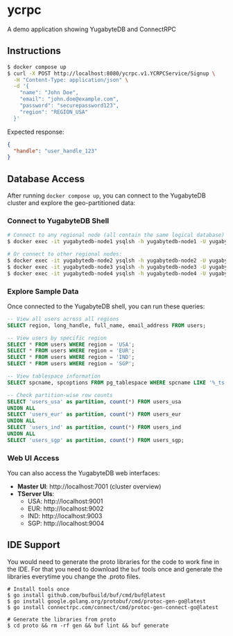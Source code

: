 # ycrpc

A demo application showing YugabyteDB and ConnectRPC

## Instructions

```bash
$ docker compose up
$ curl -X POST http://localhost:8080/ycrpc.v1.YCRPCService/Signup \
  -H "Content-Type: application/json" \
  -d '{
    "name": "John Doe",
    "email": "john.doe@example.com",
    "password": "securepassword123",
    "region": "REGION_USA"
  }'
```

Expected response:

```json
{
  "handle": "user_handle_123"
}
```

## Database Access

After running `docker compose up`, you can connect to the YugabyteDB cluster and explore the geo-partitioned data:

### Connect to YugabyteDB Shell

```bash
# Connect to any regional node (all contain the same logical database)
$ docker exec -it yugabytedb-node1 ysqlsh -h yugabytedb-node1 -U yugabyte

# Or connect to other regional nodes:
$ docker exec -it yugabytedb-node2 ysqlsh -h yugabytedb-node2 -U yugabyte
$ docker exec -it yugabytedb-node3 ysqlsh -h yugabytedb-node3 -U yugabyte
$ docker exec -it yugabytedb-node4 ysqlsh -h yugabytedb-node4 -U yugabyte
```

### Explore Sample Data

Once connected to the YugabyteDB shell, you can run these queries:

```sql
-- View all users across all regions
SELECT region, long_handle, full_name, email_address FROM users;

-- View users by specific region
SELECT * FROM users WHERE region = 'USA';
SELECT * FROM users WHERE region = 'EUR';
SELECT * FROM users WHERE region = 'IND';
SELECT * FROM users WHERE region = 'SGP';

-- View tablespace information
SELECT spcname, spcoptions FROM pg_tablespace WHERE spcname LIKE '%_ts';

-- Check partition-wise row counts
SELECT 'users_usa' as partition, count(*) FROM users_usa
UNION ALL
SELECT 'users_eur' as partition, count(*) FROM users_eur
UNION ALL
SELECT 'users_ind' as partition, count(*) FROM users_ind
UNION ALL
SELECT 'users_sgp' as partition, count(*) FROM users_sgp;
```

### Web UI Access

You can also access the YugabyteDB web interfaces:

- **Master UI**: http://localhost:7001 (cluster overview)
- **TServer UIs**:
  - USA: http://localhost:9001
  - EUR: http://localhost:9002
  - IND: http://localhost:9003
  - SGP: http://localhost:9004

## IDE Support

You would need to generate the proto libraries for the code to work fine in the IDE. For that you need to download the `buf` tools once and generate the libraries everytime you change the .proto files.

```
# Install tools once
$ go install github.com/bufbuild/buf/cmd/buf@latest
$ go install google.golang.org/protobuf/cmd/protoc-gen-go@latest
$ go install connectrpc.com/connect/cmd/protoc-gen-connect-go@latest

# Generate the libraries from proto
$ cd proto && rm -rf gen && buf lint && buf generate
```
